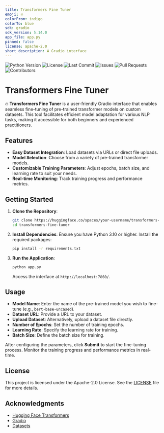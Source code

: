 ```yaml
---
title: Transformers Fine Tuner
emoji: 🔥
colorFrom: indigo
colorTo: blue
sdk: gradio
sdk_version: 5.14.0
app_file: app.py
pinned: false
license: apache-2.0
short_description: A Gradio interface
---
```


![Python Version](https://img.shields.io/badge/Python-3.10%2B-blue)
![License](https://img.shields.io/badge/License-Apache%202.0-blue)
![Last Commit](https://img.shields.io/github/last-commit/Canstralian/transformers-fine-tuner)
![Issues](https://img.shields.io/github/issues/Canstralian/transformers-fine-tuner)
![Pull Requests](https://img.shields.io/github/issues-pr/Canstralian/transformers-fine-tuner)
![Contributors](https://img.shields.io/github/contributors/Canstralian/transformers-fine-tuner)

# Transformers Fine Tuner

🔥 **Transformers Fine Tuner** is a user-friendly Gradio interface that enables seamless fine-tuning of pre-trained transformer models on custom datasets. This tool facilitates efficient model adaptation for various NLP tasks, making it accessible for both beginners and experienced practitioners.

## Features

- **Easy Dataset Integration**: Load datasets via URLs or direct file uploads.
- **Model Selection**: Choose from a variety of pre-trained transformer models.
- **Customizable Training Parameters**: Adjust epochs, batch size, and learning rate to suit your needs.
- **Real-time Monitoring**: Track training progress and performance metrics.

## Getting Started

1. **Clone the Repository**:
   ```bash
   git clone https://huggingface.co/spaces/your-username/transformers-fine-tuner
   cd transformers-fine-tuner
   ```

2. **Install Dependencies**:
   Ensure you have Python 3.10 or higher. Install the required packages:
   ```bash
   pip install -r requirements.txt
   ```

3. **Run the Application**:
   ```bash
   python app.py
   ```
   Access the interface at `http://localhost:7860/`.

## Usage

- **Model Name**: Enter the name of the pre-trained model you wish to fine-tune (e.g., `bert-base-uncased`).
- **Dataset URL**: Provide a URL to your dataset.
- **Upload Dataset**: Alternatively, upload a dataset file directly.
- **Number of Epochs**: Set the number of training epochs.
- **Learning Rate**: Specify the learning rate for training.
- **Batch Size**: Define the batch size for training.

After configuring the parameters, click **Submit** to start the fine-tuning process. Monitor the training progress and performance metrics in real-time.

## License

This project is licensed under the Apache-2.0 License. See the [LICENSE](LICENSE) file for more details.

## Acknowledgments

- [Hugging Face Transformers](https://huggingface.co/transformers/)
- [Gradio](https://gradio.app/)
- [Datasets](https://huggingface.co/docs/datasets/)
